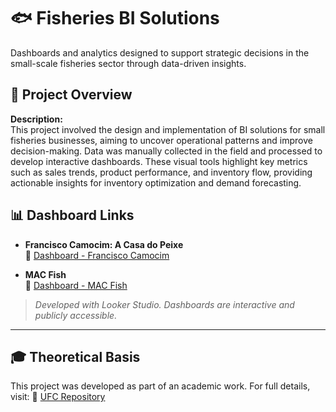 # 🐟 Fisheries BI Solutions

Dashboards and analytics designed to support strategic decisions in the small-scale fisheries sector through data-driven insights.

## 📘 Project Overview

**Description:**  
This project involved the design and implementation of BI solutions for small fisheries businesses, aiming to uncover operational patterns and improve decision-making. Data was manually collected in the field and processed to develop interactive dashboards. These visual tools highlight key metrics such as sales trends, product performance, and inventory flow, providing actionable insights for inventory optimization and demand forecasting.

## 📊 Dashboard Links

- **Francisco Camocim: A Casa do Peixe**  
  🔗 [Dashboard - Francisco Camocim](https://lookerstudio.google.com/s/pk5h78UWxGo)  

- **MAC Fish**  
  🔗 [Dashboard - MAC Fish](https://lookerstudio.google.com/s/hqeQOcDpM_w)  

> _Developed with Looker Studio. Dashboards are interactive and publicly accessible._

---

## 🎓 Theoretical Basis 

This project was developed as part of an academic work. For full details, visit: 
🔗 [UFC Repository](http://repositorio.ufc.br/handle/riufc/78347)  
